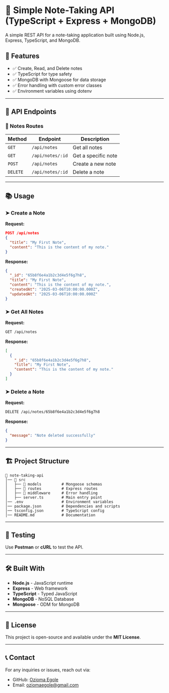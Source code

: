# 📒 Simple Note-Taking API (TypeScript + Express + MongoDB)

A simple REST API for a note-taking application built using Node.js, Express, TypeScript, and MongoDB.

## 🚀 Features

- ✅ Create, Read, and Delete notes
- ✅ TypeScript for type safety
- ✅ MongoDB with Mongoose for data storage
- ✅ Error handling with custom error classes
- ✅ Environment variables using dotenv

---

## 📌 API Endpoints

### 📜 Notes Routes

| Method   | Endpoint         | Description         |
| -------- | ---------------- | ------------------- |
| `GET`    | `/api/notes`     | Get all notes       |
| `GET`    | `/api/notes/:id` | Get a specific note |
| `POST`   | `/api/notes`     | Create a new note   |
| `DELETE` | `/api/notes/:id` | Delete a note       |

---

## 📚 Usage

### ➤ Create a Note

**Request:**

```json
POST /api/notes
{
  "title": "My First Note",
  "content": "This is the content of my note."
}
```

**Response:**

```json
{
  "_id": "65b8f6e4a1b2c3d4e5f6g7h8",
  "title": "My First Note",
  "content": "This is the content of my note.",
  "createdAt": "2025-03-06T10:00:00.000Z",
  "updatedAt": "2025-03-06T10:00:00.000Z"
}
```

### ➤ Get All Notes

**Request:**

```sh
GET /api/notes
```

**Response:**

```json
[
  {
    "_id": "65b8f6e4a1b2c3d4e5f6g7h8",
    "title": "My First Note",
    "content": "This is the content of my note."
  }
]
```

### ➤ Delete a Note

**Request:**

```sh
DELETE /api/notes/65b8f6e4a1b2c3d4e5f6g7h8
```

**Response:**

```json
{
  "message": "Note deleted successfully"
}
```

---

## 🏗️ Project Structure

```
📂 note-taking-api
│── 📂 src
│   ├── 📂 models         # Mongoose schemas
│   ├── 📂 routes         # Express routes
│   ├── 📂 middleware     # Error handling
│   ├── server.ts        # Main entry point
│── .env                 # Environment variables
│── package.json         # Dependencies and scripts
│── tsconfig.json        # TypeScript config
│── README.md            # Documentation
```

---

## 🧪 Testing

Use **Postman** or **cURL** to test the API.

---

## 🛠️ Built With

- **Node.js** - JavaScript runtime
- **Express** - Web framework
- **TypeScript** - Typed JavaScript
- **MongoDB** - NoSQL Database
- **Mongoose** - ODM for MongoDB

---

## 📜 License

This project is open-source and available under the **MIT License**.

---

## 📞 Contact

For any inquiries or issues, reach out via:

- GitHub: [Ozioma Egole](https://github.com/Ozioma45)
- Email: oziomaegole@gmail.com
